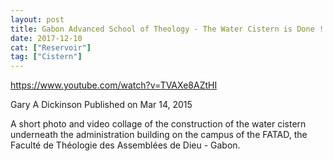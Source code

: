 ```yaml
---
layout: post
title: Gabon Advanced School of Theology - The Water Cistern is Done !
date: 2017-12-10
cat: ["Reservoir"]
tag: ["Cistern"]
---
```


https://www.youtube.com/watch?v=TVAXe8AZtHI

Gary A Dickinson
Published on Mar 14, 2015

A short photo and video collage of the construction of the water cistern underneath the administration building on the campus of the FATAD, the Faculté de Théologie des Assemblées de Dieu - Gabon.